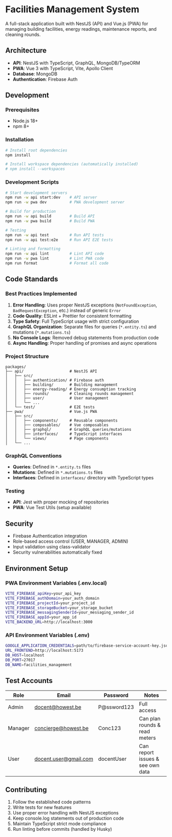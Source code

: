 # Facilities Management System

A full-stack application built with NestJS (API) and Vue.js (PWA) for managing building facilities, energy readings, maintenance reports, and cleaning rounds.

## Architecture

- **API**: NestJS with TypeScript, GraphQL, MongoDB/TypeORM
- **PWA**: Vue 3 with TypeScript, Vite, Apollo Client
- **Database**: MongoDB
- **Authentication**: Firebase Auth

## Development

### Prerequisites

- Node.js 18+
- npm 8+

### Installation

```bash
# Install root dependencies
npm install

# Install workspace dependencies (automatically installed)
# npm install --workspaces
```

### Development Scripts

```bash
# Start development servers
npm run -w api start:dev    # API server
npm run -w pwa dev          # PWA development server

# Build for production
npm run -w api build        # Build API
npm run -w pwa build        # Build PWA

# Testing
npm run -w api test         # Run API tests
npm run -w api test:e2e     # Run API E2E tests

# Linting and formatting
npm run -w api lint         # Lint API code
npm run -w pwa lint         # Lint PWA code
npm run format              # Format all code
```

## Code Standards

### Best Practices Implemented

1. **Error Handling**: Uses proper NestJS exceptions (`NotFoundException`, `BadRequestException`, etc.) instead of generic `Error`
2. **Code Quality**: ESLint + Prettier for consistent formatting
3. **Type Safety**: Full TypeScript usage with strict configuration
4. **GraphQL Organization**: Separate files for queries (`*.entity.ts`) and mutations (`*.mutations.ts`)
5. **No Console Logs**: Removed debug statements from production code
6. **Async Handling**: Proper handling of promises and async operations

### Project Structure

```
packages/
├── api/                    # NestJS API
│   ├── src/
│   │   ├── authentication/ # Firebase auth
│   │   ├── building/       # Building management
│   │   ├── energy-reading/ # Energy consumption tracking
│   │   ├── rounds/         # Cleaning rounds management
│   │   ├── user/           # User management
│   │   └── ...
│   └── test/               # E2E tests
├── pwa/                    # Vue.js PWA
│   ├── src/
│   │   ├── components/     # Reusable components
│   │   ├── composables/    # Vue composables
│   │   ├── graphql/        # GraphQL queries/mutations
│   │   ├── interfaces/     # TypeScript interfaces
│   │   └── views/          # Page components
│   └── ...
```

### GraphQL Conventions

- **Queries**: Defined in `*.entity.ts` files
- **Mutations**: Defined in `*.mutations.ts` files
- **Interfaces**: Defined in `interfaces/` directory with TypeScript types

### Testing

- **API**: Jest with proper mocking of repositories
- **PWA**: Vue Test Utils (setup available)

## Security

- Firebase Authentication integration
- Role-based access control (USER, MANAGER, ADMIN)
- Input validation using class-validator
- Security vulnerabilities automatically fixed

## Environment Setup

### PWA Environment Variables (.env.local)

```bash
VITE_FIREBASE_apiKey=your_api_key
VITE_FIREBASE_authDomain=your_auth_domain
VITE_FIREBASE_projectId=your_project_id
VITE_FIREBASE_storageBucket=your_storage_bucket
VITE_FIREBASE_messagingSenderId=your_messaging_sender_id
VITE_FIREBASE_appId=your_app_id
VITE_BACKEND_URL=http://localhost:3000
```

### API Environment Variables (.env)

```bash
GOOGLE_APPLICATION_CREDENTIALS=path/to/firebase-service-account-key.json
URL_FRONTEND=http://localhost:5173
DB_HOST=localhost
DB_PORT=27017
DB_NAME=facilities_management
```

## Test Accounts

| Role    | Email                 | Password    | Notes                            |
| ------- | --------------------- | ----------- | -------------------------------- |
| Admin   | docent@howest.be      | P@ssword123 | Full access                      |
| Manager | concierge@howest.be   | Conc123     | Can plan rounds & read meters    |
| User    | docent.user@gmail.com | docentUser  | Can report issues & see own data |

## Contributing

1. Follow the established code patterns
2. Write tests for new features
3. Use proper error handling with NestJS exceptions
4. Keep console.log statements out of production code
5. Maintain TypeScript strict mode compliance
6. Run linting before commits (handled by Husky)